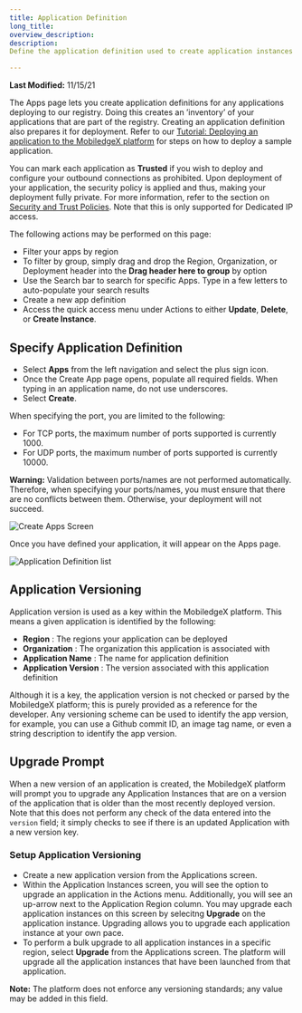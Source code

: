 ```yaml
---
title: Application Definition
long_title:
overview_description:
description:
Define the application definition used to create application instances that can be deployed on MobiledgeX

---
```


**Last Modified:** 11/15/21

The Apps page lets you create application definitions for any applications deploying to our registry. Doing this creates an ’inventory’ of your applications that are part of the registry. Creating an application definition also prepares it for deployment. Refer to our [Tutorial: Deploying an application to the MobiledgeX platform](/services/computer-vision/cv-deployment) for steps on how to deploy a sample application.

You can mark each application as **Trusted** if you wish to deploy and configure your outbound connections as prohibited. Upon deployment of your application, the security policy is applied and thus, making your deployment fully private. For more information, refer to the section on [Security and Trust Policies](/deployments/security). Note that this is only supported for Dedicated IP access.

The following actions may be performed on this page:

- Filter your apps by region
- To filter by group, simply drag and drop the Region, Organization, or Deployment header into the **Drag header here to group** by option
- Use the Search bar to search for specific Apps. Type in a few letters to auto-populate your search results
- Create a new app definition
- Access the quick access menu under Actions to either **Update**, **Delete**, or **Create Instance**.

## Specify Application Definition


- Select **Apps** from the left navigation and select the plus sign icon.
- Once the Create App page opens, populate all required fields. When typing in an application name, do not use underscores.
- Select **Create**.


When specifying the port, you are limited to the following:

- For TCP ports, the maximum number of ports supported is currently 1000.
- For UDP ports, the maximum number of ports supported is currently 10000.

**Warning:** Validation between ports/names are not performed automatically. Therefore, when specifying your ports/names, you must ensure that there are no conflicts between them. Otherwise, your deployment will not succeed.

![Create Apps Screen](/assets/developer-ui-guide/create-apps.png "Create Apps Screen")

Once you have defined your application, it will appear on the Apps page.

![Application Definition list](/assets/developer-ui-guide/apps-list.png "Application Definition list")

## Application Versioning

Application version is used as a key within the MobiledgeX platform. This means a given application is identified by the following:

- **Region** : The regions your application can be deployed
- **Organization** : The organization this application is associated with
- **Application Name** : The name for application definition
- **Application Version** : The version associated with this application definition


Although it is a key, the application version is not checked or parsed by the MobiledgeX platform; this is purely provided as a reference for the developer. Any versioning scheme can be used to identify the app version, for example, you can use a Github commit ID, an image tag name, or even a string description to identify the app version.

## Upgrade Prompt

When a new version of an application is created, the MobiledgeX platform will prompt you to upgrade any Application Instances that are on a version of the application that is older than the most recently deployed version. Note that this does not perform any check of the data entered into the `version` field; it simply checks to see if there is an updated Application with a new version key.

### Setup Application Versioning


- Create a new application version from the Applications screen.
- Within the Application Instances screen, you will see the option to upgrade an application in the Actions menu. Additionally, you will see an up-arrow next to the Application Region column. You may upgrade each application instances on this screen by selecitng **Upgrade** on the application instance. Upgrading allows you to upgrade each application instance at your own pace.
- To perform a bulk upgrade to all application instances in a specific region, select **Upgrade** from the Applications screen. The platform will upgrade all the application instances that have been launched from that application.


**Note:** The platform does not enforce any versioning standards; any value may be added in this field.


